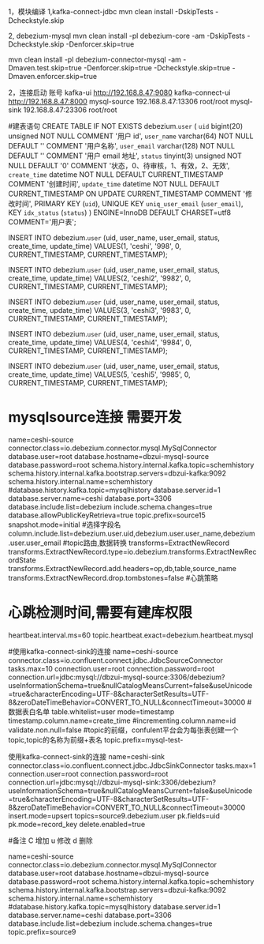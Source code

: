 1，模块编译
1,kafka-connect-jdbc
mvn clean install -DskipTests -Dcheckstyle.skip

2, debezium-mysql
mvn clean install -pl debezium-core -am -DskipTests -Dcheckstyle.skip -Denforcer.skip=true

mvn clean install -pl debezium-connector-mysql -am -Dmaven.test.skip=true -Denforcer.skip=true -Dcheckstyle.skip=true -Dmaven.enforcer.skip=true

2，连接启动
账号
kafka-ui http://192.168.8.47:9080
kafka-connect-ui   http://192.168.8.47:8000
mysql-source 192.168.8.47:13306 root/root
mysql-sink 192.168.8.47:23306 root/root



#建表语句
CREATE TABLE IF NOT EXISTS debezium.`user` (
  `uid` bigint(20) unsigned NOT NULL COMMENT '用户 id',
  `user_name` varchar(64) NOT NULL DEFAULT '' COMMENT '用户名称',
  `user_email` varchar(128) NOT NULL DEFAULT '' COMMENT '用户 email 地址',
  `status` tinyint(3) unsigned NOT NULL DEFAULT '0' COMMENT '状态，0、待审核，1、有效，2、无效',
  `create_time` datetime NOT NULL DEFAULT CURRENT_TIMESTAMP COMMENT '创建时间',
  `update_time` datetime NOT NULL DEFAULT CURRENT_TIMESTAMP ON UPDATE CURRENT_TIMESTAMP COMMENT '修改时间',
  PRIMARY KEY (`uid`),
  UNIQUE KEY `uniq_user_email` (`user_email`),
  KEY `idx_status` (`status`)
) ENGINE=InnoDB DEFAULT CHARSET=utf8 COMMENT='用户表';

INSERT INTO debezium.`user`
(uid, user_name, user_email, status, create_time, update_time)
VALUES(1, 'ceshi', '998', 0, CURRENT_TIMESTAMP, CURRENT_TIMESTAMP);


INSERT INTO debezium.`user`
(uid, user_name, user_email, status, create_time, update_time)
VALUES(2, 'ceshi2', '9982', 0, CURRENT_TIMESTAMP, CURRENT_TIMESTAMP);


INSERT INTO debezium.`user`
(uid, user_name, user_email, status, create_time, update_time)
VALUES(3, 'ceshi3', '9983', 0, CURRENT_TIMESTAMP, CURRENT_TIMESTAMP);

INSERT INTO debezium.`user`
(uid, user_name, user_email, status, create_time, update_time)
VALUES(4, 'ceshi4', '9984', 0, CURRENT_TIMESTAMP, CURRENT_TIMESTAMP);

INSERT INTO debezium.`user`
(uid, user_name, user_email, status, create_time, update_time)
VALUES(5, 'ceshi5', '9985', 0, CURRENT_TIMESTAMP, CURRENT_TIMESTAMP);


# mysqlsource连接  需要开发
name=ceshi-source
connector.class=io.debezium.connector.mysql.MySqlConnector
database.user=root
database.hostname=dbzui-mysql-source
database.password=root
schema.history.internal.kafka.topic=schemhistory
schema.history.internal.kafka.bootstrap.servers=dbzui-kafka:9092
schema.history.internal.name=schemhistory
#database.history.kafka.topic=mysqlhistory
database.server.id=1
database.server.name=ceshi
database.port=3306
database.include.list=debezium
include.schema.changes=true
database.allowPublicKeyRetrieva=true
topic.prefix=source15
snapshot.mode=initial
#选择字段名
column.include.list=debezium.user.uid,debezium.user.user_name,debezium.user.user_email
#topic路由,数据转换
transforms=ExtractNewRecord
transforms.ExtractNewRecord.type=io.debezium.transforms.ExtractNewRecordState
transforms.ExtractNewRecord.add.headers=op,db,table,source_name
transforms.ExtractNewRecord.drop.tombstones=false
#心跳策略
# 心跳检测时间,需要有建库权限
heartbeat.interval.ms=60
topic.heartbeat.exact=debezium.heartbeat.mysql



#使用kafka-connect-sink的连接
name=ceshi-source
connector.class=io.confluent.connect.jdbc.JdbcSourceConnector
tasks.max=10
connection.user=root
connection.password=root
connection.url=jdbc:mysql://dbzui-mysql-source:3306/debezium?useInformationSchema=true&nullCatalogMeansCurrent=false&useUnicode=true&characterEncoding=UTF-8&characterSetResults=UTF-8&zeroDateTimeBehavior=CONVERT_TO_NULL&connectTimeout=30000
#数据表白名单
table.whitelist=user
mode=timestamp
timestamp.column.name=create_time
#incrementing.column.name=id
validate.non.null=false
#topic的前缀，confulent平台会为每张表创建一个topic,topic的名称为前缀+表名
topic.prefix=mysql-test-


使用kafka-connect-sink的连接
name=ceshi-sink
connector.class=io.confluent.connect.jdbc.JdbcSinkConnector
tasks.max=1
connection.user=root
connection.password=root
connection.url=jdbc:mysql://dbzui-mysql-sink:3306/debezium?useInformationSchema=true&nullCatalogMeansCurrent=false&useUnicode=true&characterEncoding=UTF-8&characterSetResults=UTF-8&zeroDateTimeBehavior=CONVERT_TO_NULL&connectTimeout=30000
insert.mode=upsert
topics=source9.debezium.user
pk.fields=uid
pk.mode=record_key
delete.enabled=true

#备注
C 增加
u 修改
d 删除


name=ceshi-source
connector.class=io.debezium.connector.mysql.MySqlConnector
database.user=root
database.hostname=dbzui-mysql-source
database.password=root
schema.history.internal.kafka.topic=schemhistory
schema.history.internal.kafka.bootstrap.servers=dbzui-kafka:9092
schema.history.internal.name=schemhistory
#database.history.kafka.topic=mysqlhistory
database.server.id=1
database.server.name=ceshi
database.port=3306
database.include.list=debezium
include.schema.changes=true
topic.prefix=source9